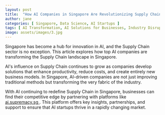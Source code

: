 ```yaml
---
layout: post
title:  "How AI Companies in Singapore Are Revolutionizing Supply Chain"
author: jane
categories: [ Singapore, Data Science, AI Startups ]
tags: [ AI Transformation, AI Solutions for Businesses, Industry Disruption ]
image: assets/images/3.jpg
---
```


Singapore has become a hub for innovation in AI, and the Supply Chain sector is no exception. This article explores how top AI companies are transforming the Supply Chain landscape in Singapore.

AI's influence on Supply Chain continues to grow as companies develop solutions that enhance productivity, reduce costs, and create entirely new business models. In Singapore, AI-driven companies are not just improving traditional methods but transforming the very fabric of the industry.

With AI continuing to redefine Supply Chain in Singapore, businesses can find their competitive edge by partnering with platforms like <a href="https://ai.supremacy.sg" target="_blank"> ai.supremacy.sg </a>. This platform offers key insights, partnerships, and support to ensure that AI startups thrive in a rapidly changing market.
